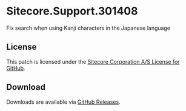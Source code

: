 # Sitecore.Support.301408
Fix search when using Kanji characters in the Japanese language

## License  
This patch is licensed under the [Sitecore Corporation A/S License for GitHub](https://github.com/sitecoresupport/Sitecore.Support.301408/blob/master/LICENSE).  

## Download  
Downloads are available via [GitHub Releases](https://github.com/sitecoresupport/Sitecore.Support.301408/releases).  
